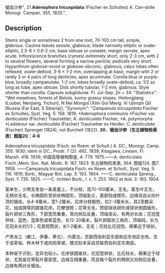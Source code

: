 锯齿沙参",
21.**Adenophora tricuspidata** (Fischer ex Schultes) A. Can-dolle Monogr. Campan. 355. 1830.",

## Description
Stems single or sometimes 2 from one root, 70-100 cm tall, simple, glabrous. Cauline leaves sessile, glabrous; blade narrowly elliptic or ovate-elliptic, 2.5-8 × 0.6-2 cm, base obtuse or cuneate, margin serrate, apex acute. Inflorescence branches (cymes) extremely short, only 2-3 cm, with 2 to several flowers, several forming a narrow panicle; pedicels very short. Hypanthium globose-ovoid or globose-obconic, glabrous; calyx lobes often reflexed, ovate-deltoid, 3-6 × 1-2 mm, overlapping at base, margin with 2 or rarely 3 or 4 pairs of long denticles, apex acuminate. Corolla blue or purple-blue, broadly campanulate, 1-2 cm; lobes broadly ovate-deltoid, ca. 1/2 as long as tube, apex obtuse. Disk shortly tubular, 1-2 mm, glabrous. Style shorter than corolla. Capsule subglobose. Fl. Jul-Sep. 2*n* = 34.
  "Statistics": "Wet meadows, forests of *Betula*, sunny grassy slopes. Heilongjiang (Luobei, Nenjiang, Yichun), N Nei Mongol (Xilin Gol Meng: Xi Ujimqin Qi) [Russia (Far East, S Siberia)].
  "Synonym": "*Campanula tricuspidata* Fischer ex Schultes, Syst. Veg. 5: 158. 1819; *Adenophora communis *Fischer var. *denticulata* (Fischer) Trautvetter; *A. denticulata* Fischer; *A. polymorpha *Ledebour var. *denticulata* (Fischer) Trautvetter ex Herder; *C. denticulata* (Fischer) Sprengel (1824), not Burchell (1822).
**30．锯齿沙参（东北植物检索表）图版20：4-6**

Adenophora tricuspidata (Fisch. ex Roem. et Schult.) A. DC., Monogr. Camp. 355. 1830; idem in DC., Prodr. 7 (2): 492. 1839; Kitagawa, Lineam. Fl. Mansh. 418. 1939; 中国高等植物图鉴, 4: 779. 1975.——A. denticulata Fisch.,Mem. Soc. Nat. Modc. 6: 167. 1823: 东北植物检索表, 364. 图版124, 图7. 1959. ——Campanula tricuspidata Fisch. ex Roem. et Schult., Syst. Veg. 5: 116. 1819; Borb., Magyar Bot. Lap. 3: 193. 1904. ——C. denticulata Spreng., Syst. 1: 735. 1825. ——C. richteri Borb., l. c. 1: 253. 1902 et ibid. 3: 193. 1904.

茎单生，少两支发自一条茎基上，不分枝，高70-100厘米，无毛。茎生叶互生，无柄亦无毛，长椭圆形至卵状椭圆形，顶端急尖，基部钝或楔形，边缘具齿尖向叶顶的锯齿，长4-8厘米，宽1-2厘米。花序分枝极短，仅2-3厘米长，具2至数朵花，组成狭窄的圆锥花序。花梗很短；花萼无毛，筒部球状卵形或球状倒圆锥形，裂片卵状三角形，下部宽而重叠，常向侧后反叠，顶端渐尖，有两对长齿；花冠宽钟状，蓝色，蓝紫色或紫蓝色，长12-20毫米，裂片卵圆状三角形，顶端钝，长为花冠全长的1/3；花盘短筒状，长1-2毫米，无毛；花柱比花冠短。蒴果近于球状。

产黑龙江（嫩江、伊春、萝北）、内蒙古。苏联西伯利亚东部和远东地区也有。生于湿草甸、桦木林下或向阳草坡。模式标本采自苏联西伯利亚东南部。

本种易于识别，变异也较小。花序狭圆锥状，花冠宽钟状，比花柱长，蒴果近于球状，尤其是花萼裂片基部宽，边缘互相重叠，而且每个裂片的两侧又向侧后反叠，边缘有两对长锯齿。

